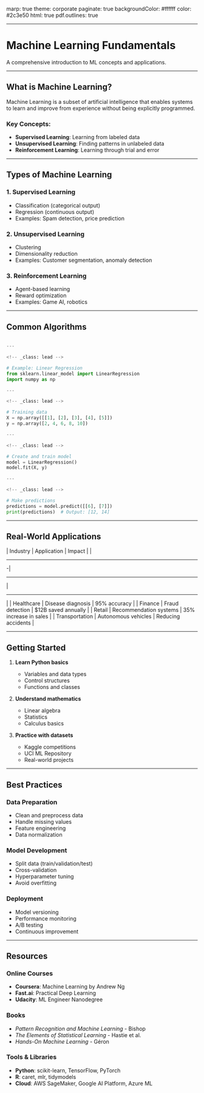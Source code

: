 marp: true
theme: corporate
paginate: true
backgroundColor: #ffffff
color: #2c3e50
html: true
pdf.outlines: true

---

<!-- _class: lead -->

# Machine Learning Fundamentals

A comprehensive introduction to ML concepts and applications.

---

## What is Machine Learning?

Machine Learning is a subset of artificial intelligence that enables systems to learn and improve from experience without being explicitly programmed.

### Key Concepts:
- **Supervised Learning**: Learning from labeled data
- **Unsupervised Learning**: Finding patterns in unlabeled data  
- **Reinforcement Learning**: Learning through trial and error

---

<!-- _class: dense -->

## Types of Machine Learning

### 1. Supervised Learning
- Classification (categorical output)
- Regression (continuous output)
- Examples: Spam detection, price prediction

### 2. Unsupervised Learning  
- Clustering
- Dimensionality reduction
- Examples: Customer segmentation, anomaly detection

### 3. Reinforcement Learning
- Agent-based learning
- Reward optimization
- Examples: Game AI, robotics

---

<!-- _class: code -->

## Common Algorithms

```python

---

<!-- _class: lead -->

# Example: Linear Regression
from sklearn.linear_model import LinearRegression
import numpy as np

---

<!-- _class: lead -->

# Training data
X = np.array([[1], [2], [3], [4], [5]])
y = np.array([2, 4, 6, 8, 10])

---

<!-- _class: lead -->

# Create and train model
model = LinearRegression()
model.fit(X, y)

---

<!-- _class: lead -->

# Make predictions
predictions = model.predict([[6], [7]])
print(predictions)  # Output: [12, 14]
```

---

## Real-World Applications

| Industry | Application | Impact |
|

---

-|

---

|

---

|
| Healthcare | Disease diagnosis | 95% accuracy |
| Finance | Fraud detection | $12B saved annually |
| Retail | Recommendation systems | 35% increase in sales |
| Transportation | Autonomous vehicles | Reducing accidents |

---

<!-- _class: dense -->

## Getting Started

1. **Learn Python basics**
   - Variables and data types
   - Control structures
   - Functions and classes

2. **Understand mathematics**
   - Linear algebra
   - Statistics
   - Calculus basics

3. **Practice with datasets**
   - Kaggle competitions
   - UCI ML Repository
   - Real-world projects

---

<!-- _class: dense -->

## Best Practices

### Data Preparation
- Clean and preprocess data
- Handle missing values
- Feature engineering
- Data normalization

### Model Development
- Split data (train/validation/test)
- Cross-validation
- Hyperparameter tuning
- Avoid overfitting

### Deployment
- Model versioning
- Performance monitoring
- A/B testing
- Continuous improvement

---

<!-- _class: dense -->

## Resources

### Online Courses
- **Coursera**: Machine Learning by Andrew Ng
- **Fast.ai**: Practical Deep Learning
- **Udacity**: ML Engineer Nanodegree

### Books
- *Pattern Recognition and Machine Learning* - Bishop
- *The Elements of Statistical Learning* - Hastie et al.
- *Hands-On Machine Learning* - Géron

### Tools & Libraries
- **Python**: scikit-learn, TensorFlow, PyTorch
- **R**: caret, mlr, tidymodels
- **Cloud**: AWS SageMaker, Google AI Platform, Azure ML